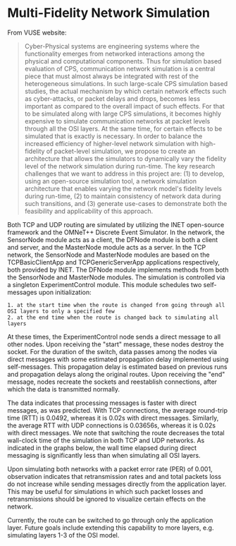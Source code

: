 # Multi-Fidelity Network Simulation

From VUSE website:
>Cyber-Physical systems are engineering systems where the functionality emerges from networked interactions among the physical and computational components. Thus for simulation based evaluation of CPS, communication network simulation is a central piece that must almost always be integrated with rest of the heterogeneous simulations. In such large-scale CPS simulation based studies, the actual mechanism by which certain network effects such as cyber-attacks, or packet delays and drops, becomes less important as compared to the overall impact of such effects. For that to be simulated along with large CPS simulations, it becomes highly expensive to simulate communication networks at packet levels through all the OSI layers. At the same time, for certain effects to be simulated that is exactly is necessary. In order to balance the increased efficiency of higher-level network simulation with high-fidelity of packet-level simulation, we propose to create an architecture that allows the simulators to dynamically vary the fidelity level of the network simulation during run-time. The key research challenges that we want to address in this project are: (1) to develop, using an open-source simulation tool, a network simulation architecture that enables varying the network model's fidelity levels during run-time, (2) to maintain consistency of network data during such transitions, and (3) generate use-cases to demonstrate both the feasibility and applicability of this approach.

Both TCP and UDP routing are simulated by utilizing the INET open-source framework and the OMNeT++ Discrete Event Simulator. In the network, the SensorNode module acts as a client, the DFNode module is both a client and server, and the MasterNode module acts as a server. In the TCP network, the SensorNode and MasterNode modules are based on the TCPBasicClientApp and TCPGenericServerApp applications respectively, both provided by INET. The DFNode module implements methods from both the SensorNode and MasterNode modules. The simulation is controlled via a singleton ExperimentControl module. This module schedules two self-messages upon initialization: 

	1. at the start time when the route is changed from going through all OSI layers to only a specified few
	2. at the end time when the route is changed back to simulating all layers

At these times, the ExperimentControl node sends a direct message to all other nodes. Upon receiving the "start" message, these nodes destroy the socket. For the duration of the switch, data passes among the nodes via direct messages with some estimated propagation delay implemented using self-messages. This propagation delay is estimated based on previous runs and propagation delays along the original routes. Upon receiving the "end" message, nodes recreate the sockets and reestablish connections, after which the data is transmitted normally. 

The data indicates that processing messages is faster with direct messages, as was predicted. With TCP connections, the average round-trip time (RTT) is 0.0492, whereas it is 0.02s with direct messages. Similarly, the average RTT with UDP connections is 0.03656s, whereas it is 0.02s with direct messages. We note that switching the route decreases the total wall-clock time of the simulation in both TCP and UDP networks. As indicated in the graphs below, the wall time elapsed during direct messaging is significantly less than when simulating all OSI layers.

Upon simulating both networks with a packet error rate (PER) of 0.001,  observation indicates that retransmission rates and and total packets loss do not increase while sending messages directly from the application layer. This may be useful for simulations in which such packet losses and retransmissions should be ignored to visualize certain effects on the network.  

Currently, the route can be switched to go through only the application layer. Future goals include extending this capability to more layers, e.g. simulating layers 1-3 of the OSI model. 

